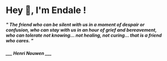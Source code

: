 <h1 title="head"> Hey 👋, I'm Endale !</h1>

**<h5><i>" The friend who can be silent with us in a moment of despair or confusion, who can stay with us in an hour of grief and bereavement, who can tolerate not knowing... not healing, not curing... that is a friend who cares. "</i></h5>**

*<b>___ Henri Nouwen ___</b>*

